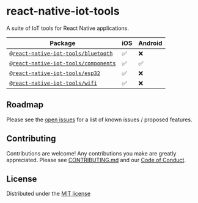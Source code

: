 # react-native-iot-tools

A suite of IoT tools for React Native applications.

| Package                                                       | iOS | Android |
| ------------------------------------------------------------- | --- | ------- |
| [`@react-native-iot-tools/bluetooth`](./packages/bluetooth)   | ✅  | ❌      |
| [`@react-native-iot-tools/components`](./packages/components) | ✅  | ✅      |
| [`@react-native-iot-tools/esp32`](./packages/esp32)           | ✅  | ❌      |
| [`@react-native-iot-tools/wifi`](./packages/wifi)             | ✅  | ❌      |

## Roadmap

Please see the [open issues](https://github.com/gretzky/react-native-iot-tools/issues) for a list of known issues / proposed features.

## Contributing

Contributions are welcome! Any contributions you make are greatly appreciated. Please see [CONTRIBUTING.md](./CONTRIBUTING.md) and our [Code of Conduct](./CODE_OF_CONDUCT.md).

## License

Distributed under the [MIT license](./LICENSE)
